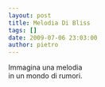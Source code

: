```yaml
---
layout: post
title: Melodia Di Bliss
tags: []
date: 2009-07-06 23:03:00
author: pietro
---
```

Immagina una melodia<br/>in un mondo di rumori.
